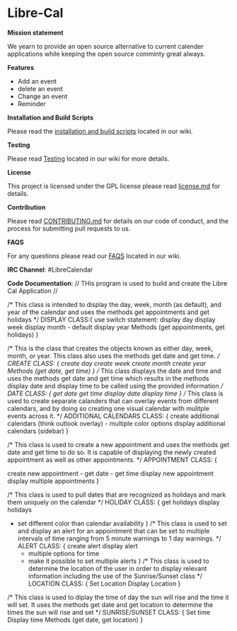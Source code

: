# Libre-Cal



**Mission statement**

We yearn to provide an open source alternative to current calender applications while keeping the open source comminty great always.


**Features**
- Add an event
- delete an event 
- Change an event
- Reminder


**Installation and Build Scripts**

Please read the [installation and build scripts](https://github.com/qariane/Libre-Cal/wiki/Installation-and-Build-Scripts) located in our wiki.

**Testing**

Please read [Testing](https://github.com/qariane/Libre-Cal/wiki/TESTING) located in our wiki for more details.


**License**

This project is licensed under the GPL license  please read [license.md](https://github.com/qariane/Libre-Cal/blob/master/LICENSE.md)  for details.


**Contribution**

Please read [CONTRIBUTING.md](https://github.com/qariane/Libre-Cal/blob/master/contribution.md) for details on our code of conduct, and the process for submitting pull requests to us.


**FAQS**

For any questions please read our [FAQS](https://github.com/qariane/Libre-Cal/wiki/FAQS) located in our wiki.


**IRC Channel**: #LibreCalendar 

**Code Documentation**:
// THis program is used to build and create the Libre Cal Application //

/* This class is intended to display the day, week, month (as default), 
and year of the calendar and uses the methods get appointments and get holidays */
DISPLAY CLASS:{
use switch statement:
display day
display week
display month - default
display year 
Methods (get appointments, get holidays)
}

/* This is the class that creates the objects known as either day, week, month, or year.
This class also uses the methods get date and get time. */
CREATE CLASS: {
create day
create week
create month 
create year
Methods (get date, get time)
}
/* This class displays the date and time and uses the methods get date and get time
which results in the methods display date and display time to be called using the provided information */
DATE CLASS: {
get date
get time
display date
display time 
}
/* This class is used to create separate calanders that can overlay events from different calendars,
and by doing so creating one visual calendar with mulitple events across it. */
ADDITIONAL CALENDARS CLASS: {
create additional calendars (think outlook overlay)
	- multiple color options
display additional calendars (sidebar)
}

/* This class is used to create a new appointment and uses the methods get date and get time to do so.
It is capable of displaying the newly created appointment as well as other appointments. */
APPOINTMENT CLASS: {

create new appointment
	- get date
	- get time
display new appointment
display multiple appointments
}


/* This class is used to pull dates that are recognized as holidays and mark them uniquely on the calendar */
HOLIDAY CLASS: {
get holidays
display holidays	
- set different color than calendar availability
}
/* This class is used to set and display an alert for an appointment that can be set to multiple intervals of time
ranging from 5 minute warnings to 1 day warnings. */
ALERT CLASS: {
create alert
display alert
	- multiple options for time 
	- make it possible to set multiple alerts
}
/* This class is used to determine the location of the user in order to display relevant information 
including the use of the Sunrise/Sunset class */
LOCATION CLASS: {
Set Location
Display Location
}

/* This class is used to diplay the time of day the sun will rise and the time it will set.
It uses the methods get date and get location  to determine the times the sun will rise and set */
SUNRISE/SUNSET CLASS: {
Set time
Display time
Methods (get date, get location)
}

